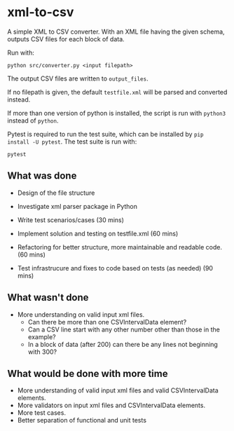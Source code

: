 # xml-to-csv

A simple XML to CSV converter. With an XML file having the given schema, outputs CSV files for each block of data.

Run with:
```
python src/converter.py <input filepath>
```
The output CSV files are written to `output_files`.

If no filepath is given, the default `testfile.xml` will be parsed and converted instead.

If more than one version of python is installed, the script is run with `python3` instead of `python`.

Pytest is required to run the test suite, which can be installed by `pip install -U pytest`. The test suite is run with:
```
pytest
```

## What was done
- Design of the file structure
- Investigate xml parser package in Python
- Write test scenarios/cases
(30 mins)

- Implement solution and testing on testfile.xml
(60 mins)

- Refactoring for better structure, more maintainable and readable code.
(60 mins)

- Test infrastrucure and fixes to code based on tests (as needed)
(90 mins)


## What wasn't done
- More understanding on valid input xml files. 
  - Can there be more than one CSVIntervalData element? 
  - Can a CSV line start with any other number other than those in the example? 
  - In a block of data (after 200) can there be any lines not beginning with 300?

## What would be done with more time
- More understanding of valid input xml files and valid CSVIntervalData elements.
- More validators on input xml files and CSVIntervalData elements.
- More test cases.
- Better separation of functional and unit tests